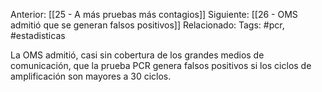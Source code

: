 Anterior: [[25 - A más pruebas más contagios]]
Siguiente: [[26 - OMS admitió que se generan falsos positivos]]
Relacionado:
Tags: #pcr, #estadisticas 

La OMS admitió, casi sin cobertura de los grandes medios de comunicación, que la prueba PCR genera falsos positivos si los ciclos de amplificación son mayores a 30 ciclos. 